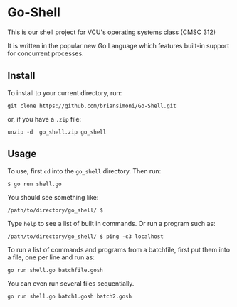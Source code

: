 # Go-Shell

This is our shell project for VCU's operating systems class (CMSC 312)

It is written in the popular new Go Language which features built-in support for concurrent processes.  

## Install
To install to your current directory, run:

    git clone https://github.com/briansimoni/Go-Shell.git
    
or, if you have a `.zip` file:

    unzip -d  go_shell.zip go_shell

## Usage
To use, first `cd` into the `go_shell` directory. Then run:

    $ go run shell.go
  
You should see  something like:

    /path/to/directory/go_shell/ $ 

Type `help` to see a list of built in commands. Or run a program such as:

    /path/to/directory/go_shell/ $ ping -c3 localhost

To run a list of commands and programs from a batchfile, first put them into a file, one per line and run as:

    go run shell.go batchfile.gosh
  
You can even run several files sequentially. 

    go run shell.go batch1.gosh batch2.gosh
  
  



